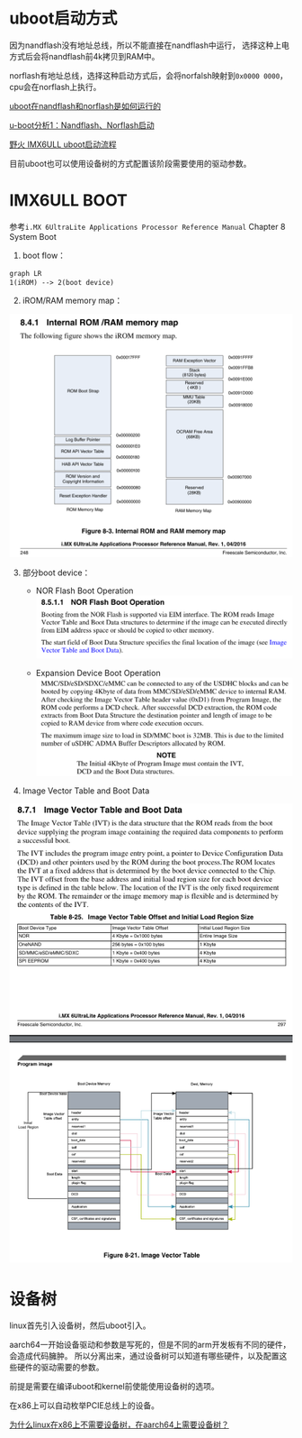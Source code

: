 # uboot启动方式
因为nandflash没有地址总线，所以不能直接在nandflash中运行，
选择这种上电方式后会将nandflash前4k拷贝到RAM中。

norflash有地址总线，选择这种启动方式后，会将norfalsh映射到`0x0000 0000`，
cpu会在norflash上执行。

[uboot在nandflash和norflash是如何运行的](https://www.cnblogs.com/aaronLinux/p/5540606.html)

[u-boot分析1：Nandflash、Norflash启动](https://blog.csdn.net/qq_31917863/article/details/79863756)

[野火 IMX6ULL uboot启动流程](https://doc.embedfire.com/lubancat/build_and_deploy/zh/latest/building_image/boot_image_analyse/boot_image_analyse.html)

目前uboot也可以使用设备树的方式配置该阶段需要使用的驱动参数。



# IMX6ULL BOOT
参考`i.MX 6UltraLite Applications Processor Reference Manual` Chapter 8 System Boot

1. boot flow：
```mermaid
graph LR  
1(iROM) --> 2(boot device)
```

2. iROM/RAM memory map：
<div align=center><img src=./pic/IMX6ULL%20Internal%20ROM%20and%20RAM%20memory%20map.png/></div>

3. 部分boot device：
    - NOR Flash Boot Operation
    ![NOR Flash Boot Operation](./pic/NOR%20Flash%20Boot%20Operation.png)

    - Expansion Device Boot Operation
    ![Expansion Device Boot Operation](./pic/Expansion%20Device%20Boot%20Operation.png)

4. Image Vector Table and Boot Data
<div align=center><img src=./pic/Image%20Vector%20Table%20and%20Boot%20Data.png/></div>



# 设备树
linux首先引入设备树，然后uboot引入。

aarch64一开始设备驱动和参数是写死的，但是不同的arm开发板有不同的硬件，会造成代码臃肿。
所以分离出来，通过设备树可以知道有哪些硬件，以及配置这些硬件的驱动需要的参数。

前提是需要在编译uboot和kernel前使能使用设备树的选项。

在x86上可以自动枚举PCIE总线上的设备。

[为什么linux在x86上不需要设备树，在aarch64上需要设备树？](https://www.zhihu.com/question/475730584/answer/2709878631)
